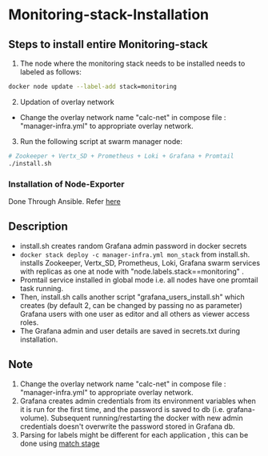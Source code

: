# Monitoring-stack-Installation
## Steps to install entire Monitoring-stack
1. The node where the monitoring stack needs to be installed needs to labeled as follows:
```sh
docker node update --label-add stack=monitoring
```
2. Updation of overlay network
- Change the overlay network name "calc-net" in compose file : "manager-infra.yml" to appropriate overlay network.
3. Run the following script at swarm manager node:
```sh
# Zookeeper + Vertx_SD + Prometheus + Loki + Grafana + Promtail
./install.sh
```
### Installation of Node-Exporter
Done Through Ansible. Refer [here](https://github.com/abhilashvenkatesh/iudx-deployment/tree/master/single-node/monitoring-stack/ansible#ansible)

## Description
 - install.sh  creates random Grafana admin password in docker secrets  
- ``` docker stack deploy -c manager-infra.yml mon_stack ``` from install.sh.
 installs Zookeeper, Vertx_SD, Prometheus, Loki, Grafana swarm services with replicas as one at node with "node.labels.stack==monitoring" .
- Promtail service installed in global mode i.e. all nodes have one promtail task running.
- Then, install.sh calls another script "grafana_users_install.sh"  which creates (by default 2, can be changed by passing no as parameter) Grafana users with one user as editor and all others as viewer access roles. 
- The Grafana admin and user details are saved in secrets.txt during installation.


## Note  
1. Change the overlay network name "calc-net" in compose file : "manager-infra.yml" to appropriate overlay network.
2. Grafana creates admin credentials from its environment variables when it is run for the
   first time, and the password is saved to db (i.e. grafana-volume). Subsequent
   running/restarting the docker with new admin credentials doesn't overwrite
   the password stored in Grafana db.
3. Parsing for labels  might be different for each application , this can be done using [match stage](https://grafana.com/docs/loki/latest/clients/promtail/stages/match/)
